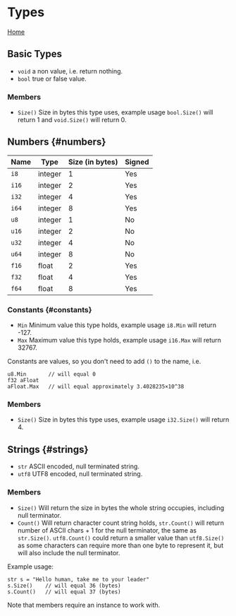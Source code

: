 # Types

[Home](index.md)


## Basic Types

- `void` a non value, i.e. return nothing.
- `bool` true or false value.

### Members

- `Size()` Size in bytes this type uses, example usage `bool.Size()` will return 1 and `void.Size()` will return 0.


## Numbers {#numbers}

| Name   | Type    | Size (in bytes) | Signed |
|--------|---------|-----------------|--------|
| `i8`   | integer | 1               | Yes    |
| `i16`  | integer | 2               | Yes    |
| `i32`  | integer | 4               | Yes    |
| `i64`  | integer | 8               | Yes    |
| `u8`   | integer | 1               | No     |
| `u16`  | integer | 2               | No     |
| `u32`  | integer | 4               | No     |
| `u64`  | integer | 8               | No     |
| `f16`  | float   | 2               | Yes    |
| `f32`  | float   | 4               | Yes    |
| `f64`  | float   | 8               | Yes    |

### Constants {#constants}

- `Min` Minimum value this type holds, example usage `i8.Min` will return -127.
- `Max` Maximum value this type holds, example usage `i16.Max` will return 32767.

Constants are values, so you don't need to add `()` to the name, i.e.

```
u8.Min       // will equal 0
f32 aFloat
aFloat.Max   // will equal approximately 3.4028235×10^38
```

### Members

- `Size()` Size in bytes this type uses, example usage `i32.Size()` will return 4.


## Strings {#strings}

- `str` ASCII encoded, null terminated string.
- `utf8` UTF8 encoded, null terminated string.

### Members

- `Size()` Will return the size in bytes the whole string occupies, including null terminator.
- `Count()` Will return character count string holds, `str.Count()` will return number of ASCII chars + 1 for the null terminator, the same as `str.Size()`. `utf8.Count()` could return a smaller value than `utf8.Size()` as some characters can require more than one byte to represent it, but will also include the null terminator.

Example usage:

```
str s = "Hello human, take me to your leader"
s.Size()    // will equal 36 (bytes)
s.Count()   // will equal 37 (bytes)
```

Note that members require an instance to work with.
